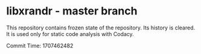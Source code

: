 # libxrandr - master branch

This repository contains frozen state of the repository.
Its history is cleared. It is used only for static code
analysis with Codacy.

Commit Time: 1707462482